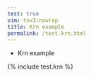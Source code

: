 ```yaml
---
test: true
vim: ts=3:nowrap
title: Krn example
permalink: /test-krn.html
---
```


<ul>
<li>Krn example</li>
</ul>

<div class="d-none" id="source">
{% include test.krn %}
</div>

<script>
var myData = document.getElementById("source").innerText.trim()
    .split("\n")
    .map(function(l) { return l.trim(); })
    .filter(function(l) { return l.length > 0; })
    .map(function(l) { return l.split("\t"); }),
   cols = myData.reduce(function(p, row) { return Math.max(row.length, p); }, 0),
   merge = myData.reduce(function(m, row, i) {
     if (row.length > 0 && row[0].substring(0, 2) === "!!") {
       m.push({
         row: i,
         col: 0,
         colspan: cols,
         rowspan: 1
       });
     } else {       
       var p = 0, e;
       while ((e = row.indexOf("", p)) > 0) {
         s = e - 1;
         e++;
         while (e < row.length && row[e] === "") e++;
         m.push({
          row: i,
          col: s,
          colspan: e - s,
          rowspan: 1
         });
         p = e;
       };
     };
     return m;
    }, []);

var container = document.querySelector('#example');

var options = {
	data: myData,
  minCols: cols,
  mergeCells: merge,
/*	rowHeaders: false,
	colHeaders: false,
	filters: false,
	dropdownMenu: true, */
	licenseKey: 'non-commercial-and-evaluation'
};

var hot = new Handsontable(container, options);
</script>

